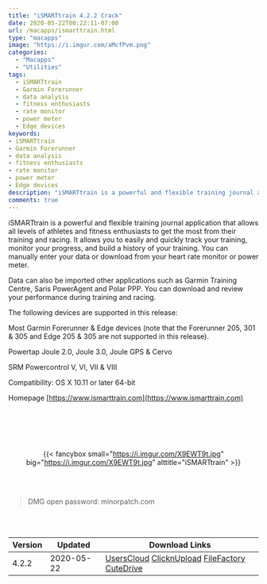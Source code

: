 ```yaml
---
title: "iSMARTtrain 4.2.2 Crack"
date: 2020-05-22T00:22:11-07:00
url: /macapps/ismarttrain.html
type: "macapps"
image: "https://i.imgur.com/aMcfPvm.png"
categories:
  - "Macapps"
  - "Utilities"
tags:
  - iSMARTtrain
  - Garmin Forerunner
  - data analysis
  - fitness enthusiasts
  - rate monitor
  - power meter
  - Edge devices
keywords:
- iSMARTtrain
- Garmin Forerunner
- data analysis
- fitness enthusiasts
- rate monitor
- power meter
- Edge devices
description: "iSMARTtrain is a powerful and flexible training journal application that allows all levels of athletes and fitness enthusiasts to get the most from their training and racing"
comments: true
---
```


iSMARTtrain is a powerful and flexible training journal application that allows all levels of athletes and fitness enthusiasts to get the most from their training and racing. It allows you to easily and quickly track your training, monitor your progress, and build a history of your training. You can manually enter your data or download from your heart rate monitor or power meter.

Data can also be imported other applications such as Garmin Training Centre, Saris PowerAgent and Polar PPP. You can download and review your performance during training and racing.

The following devices are supported in this release:

Most Garmin Forerunner & Edge devices (note that the Forerunner 205, 301 & 305 and Edge 205 & 305 are not supported in this release).

Powertap Joule 2.0, Joule 3.0, Joule GPS & Cervo

SRM Powercontrol V, VI, VII & VIII

Compatibility: OS X 10.11 or later 64-bit

Homepage [https://www.ismarttrain.com](https://www.ismarttrain.com)

<br/>
<br/>
<script async src="https://pagead2.googlesyndication.com/pagead/js/adsbygoogle.js"></script>
<ins class="adsbygoogle"
     style="display:block; text-align:center;"
     data-ad-layout="in-article"
     data-ad-format="fluid"
     data-ad-client="ca-pub-8746275014476192"
     data-ad-slot="5144997159"></ins>
<script>
     (adsbygoogle = window.adsbygoogle || []).push({});
</script>
<br/>
<br/>


<center>

{{< fancybox small="https://i.imgur.com/X9EWT9t.jpg" big="https://i.imgur.com/X9EWT9t.jpg" alttitle="iSMARTtrain" >}}

</center>

<br/>
<br/>


> DMG open password: minorpatch.com

<br/>

<br/>
<div id="history_version" class="history_version">

| Version | Updated | Download Links |
| ---- | ---- | ---- |
| 4.2.2 | 2020-05-22 | [UsersCloud](https://ouo.io/zuSREi)   [ClicknUpload](https://ouo.io/xZTVLP)   [FileFactory](https://ouo.io/zlKnnr)   [CuteDrive](https://ouo.io/alERzj) |

</div>
